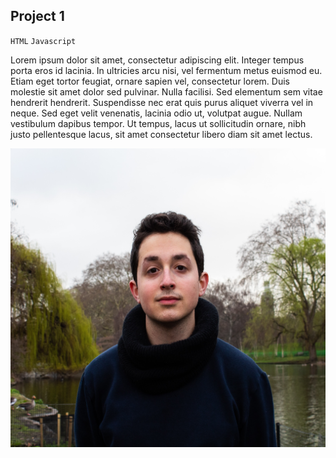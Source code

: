 ## Project 1

`HTML` `Javascript`

Lorem ipsum dolor sit amet, consectetur adipiscing elit. Integer tempus porta eros id lacinia. In ultricies arcu nisi, vel fermentum metus euismod eu. Etiam eget tortor feugiat, ornare sapien vel, consectetur lorem. Duis molestie sit amet dolor sed pulvinar. Nulla facilisi. Sed elementum sem vitae hendrerit hendrerit. Suspendisse nec erat quis purus aliquet viverra vel in neque. Sed eget velit venenatis, lacinia odio ut, volutpat augue. Nullam vestibulum dapibus tempor. Ut tempus, lacus ut sollicitudin ornare, nibh justo pellentesque lacus, sit amet consectetur libero diam sit amet lectus.

![profileAlt](profileAlt.jpg)

